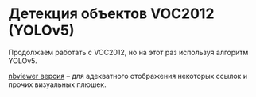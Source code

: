 # Детекция объектов VOC2012 (YOLOv5)

Продолжаем работать с VOC2012, но на этот раз используя алгоритм YOLOv5.

[nbviewer версия](https://nbviewer.org/github/khav-i/nn_works/blob/master/Object%20detection%20VOC2012%20%28YOLOv5%29/od_VOC2012_YOLOv5.ipynb) – для адекватного отображения некоторых ссылок и прочих визуальных плюшек.
